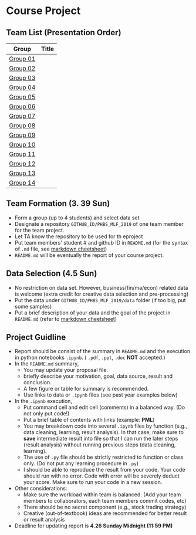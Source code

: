 # Course Project


## Team List (Presentation Order)

Group | Title 
--- | ---
[Group 01](https://github.com/npuchenbowen/MLF_Project) |
[Group 02](https://github.com/SnakeWayne/PHBS_MLF_2019) |
[Group 03](https://github.com/Linyi-Wei/2020WeiLinyi) |
[Group 04](https://github.com/Johnxinlei/PHBS_MLF_Project) |
[Group 05](https://github.com/knowsnothing753/PHBS_MLF_2019) |
[Group 06](https://github.com/eiahb3838ya/PHBS_ML_for_quant_project) |
[Group 07](https://github.com/dengkeya/PHBS_MLF_2019) |
[Group 08](https://github.com/Mingkai-Zhuang/PHBS_MLF_2019) |
[Group 09](https://github.com/ZhangPeidong-Mack/PHBS_MLF_2019) |
[Group 10](https://github.com/YijiaZhang1996/PHBS_MLF_2019/tree/master/GroupProject) |
[Group 11](https://github.com/caoxiaolong0521/PHBS_MLF_2019_Project) |
[Group 12](https://github.com/Parametric3/PHBS_MLF_2019) |
[Group 13](https://github.com/oyrx/PHBS_MLF_2019_Project) |
[Group 14](https://github.com/YanrongWu/YanrongWu-PHBS_MLF_2019/tree/master/Final%20Group%20Project) |


## Team Formation (__3. 39 Sun__)
* Form a group (up to 4 students) and select data set
* Designate a repository `GITHUB_ID/PHBS_MLF_2019` of one team member for the team project.
* Let TA know the repository to be used for th eproject
* Put team members' student # and github ID in `README.md` (for the syntax of `.md` file, see [markdown cheetsheet](https://guides.github.com/features/mastering-markdown/)) 
* `README.md` will be eventually the report of your course project.

## Data Selection (__4.5 Sun__)
* No restriction on data set. However, business(fin/ma/econ) related data is welcome (extra credit for creative data selection and pre-processing)
* Put the data under `GITHUB_ID/PHBS_MLF_2019/data` folder (if too big, put some samples)
* Put a brief description of your data and the goal of the project in `README.md` (refer to [markdown cheetsheet](https://guides.github.com/features/mastering-markdown/))

## Project Guidline
* Report should be consist of the summary in `README.md` and the execution in python notebooks `.ipynb`.  ( `.pdf`, `.ppt`, `.doc` __NOT__ accepted.)
* In the `README.md` summary, 
  * You may update your proposal file.
  * briefly describe your motivation, goal, data source, result and conclusion.
  * A few figure or table for summary is recommended.
  * Use links to data or `.ipynb` files (see past year examples below)
* In the `.ipynb` execution, 
  * Put command cell and edit cell (comments) in a balanced way. (Do not only put code!)
  * Put a brief table of contents with links (example: __PML__)
  * You may breakdown code into several `.ipynb` files by function (e.g., data cleaning, learning, result analysis). In that case, make sure to __save__ intermediate result into file so that I can run the later steps (result analysis) without running previous steps (data cleaning, learning).
  * The use of `.py` file should be strictly restricted to function or class only. (Do not put any learning procedure in `.py`)
  * I should be able to reproduce the result from your code. Your code should run with no error. Code with error will be severely deduct your score. Make sure to run your code in a new session.
* Other considerations:
  * Make sure the workload within team is balanced. (Add your team members to collaborators, each team members commit codes, etc)
  * There should be no secret component (e.g., stock trading strategy)
  * Creative (out-of-textbook) ideas are recommended for better result or result analysis
* Deadline for updating report is __4.26 Sunday Midnight (11:59 PM)__
